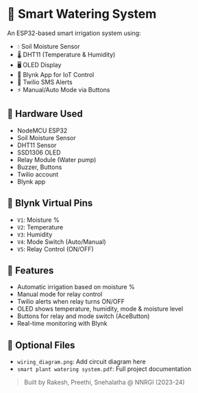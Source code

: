 # 🌱 Smart Watering System

An ESP32-based smart irrigation system using:

- 💧 Soil Moisture Sensor
- 🌡️ DHT11 (Temperature & Humidity)
- 🖥️ OLED Display
- 📱 Blynk App for IoT Control
- 📲 Twilio SMS Alerts
- ⚡ Manual/Auto Mode via Buttons

## 🔧 Hardware Used
- NodeMCU ESP32
- Soil Moisture Sensor
- DHT11 Sensor
- SSD1306 OLED
- Relay Module (Water pump)
- Buzzer, Buttons
- Twilio account
- Blynk app

## 📲 Blynk Virtual Pins
- `V1`: Moisture %
- `V2`: Temperature
- `V3`: Humidity
- `V4`: Mode Switch (Auto/Manual)
- `V5`: Relay Control (ON/OFF)

## 🧠 Features
- Automatic irrigation based on moisture %
- Manual mode for relay control
- Twilio alerts when relay turns ON/OFF
- OLED shows temperature, humidity, mode & moisture level
- Buttons for relay and mode switch (AceButton)
- Real-time monitoring with Blynk

## 📸 Optional Files
- `wiring_diagram.png`:  Add circuit diagram here
- `smart plant watering system.pdf`: Full project documentation 

> Built by Rakesh, Preethi, Snehalatha @ NNRGI (2023-24)
